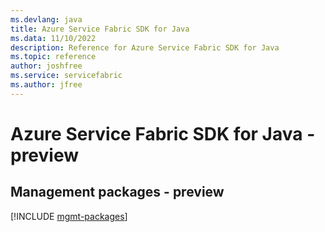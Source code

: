 ```yaml
---
ms.devlang: java
title: Azure Service Fabric SDK for Java
ms.data: 11/10/2022
description: Reference for Azure Service Fabric SDK for Java
ms.topic: reference
author: joshfree
ms.service: servicefabric
ms.author: jfree
---
```

# Azure Service Fabric SDK for Java - preview

## Management packages - preview
[!INCLUDE [mgmt-packages](service-fabric-mgmt-index.md)]